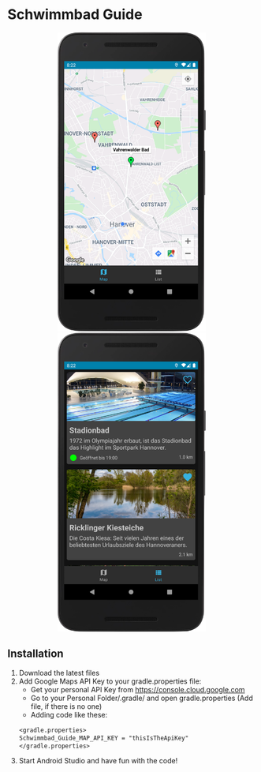 # Schwimmbad Guide

<p style="text-align: center">
<img src="images/device-2021-05-02-202243.png" width="300"/>
<img src="images/device-2021-05-02-202307.png" width="300"/>
</p>

## Installation
1. Download the latest files
2. Add Google Maps API Key to your gradle.properties file:
    - Get your personal API Key from https://console.cloud.google.com
    - Go to your Personal Folder/.gradle/ and open gradle.properties (Add file, if there is no one)
    - Adding code like these:
    ```
    <gradle.properties>
    Schwimmbad_Guide_MAP_API_KEY = "thisIsTheApiKey"
    </gradle.properties>
    ```
3. Start Android Studio and have fun with the code!
